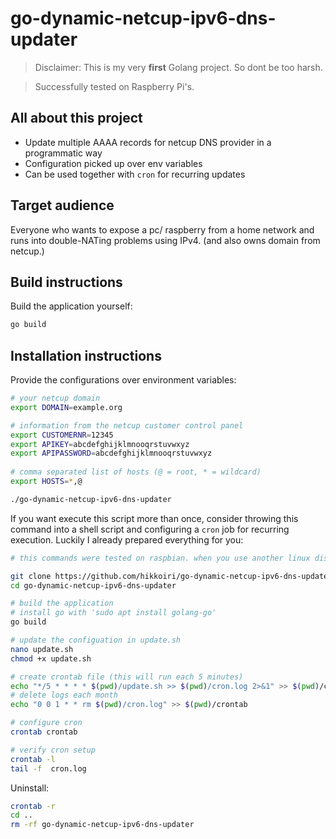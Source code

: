 # go-dynamic-netcup-ipv6-dns-updater

> Disclaimer: This is my very **first** Golang project. So dont be too harsh.

> Successfully tested on Raspberry Pi's.

## All about this project
- Update multiple AAAA records for netcup DNS provider in a programmatic way
- Configuration picked up over env variables
- Can be used together with `cron` for recurring updates

## Target audience

Everyone who wants to expose a pc/ raspberry from a home network and runs into double-NATing problems using IPv4. (and also owns domain from netcup.)

## Build instructions

Build the application yourself:

```bash
go build
```  

## Installation instructions
 
 Provide the configurations over environment variables:
 
```bash
# your netcup domain
export DOMAIN=example.org 

# information from the netcup customer control panel
export CUSTOMERNR=12345  
export APIKEY=abcdefghijklmnooqrstuvwxyz 
export APIPASSWORD=abcdefghijklmnooqrstuvwxyz
 
# comma separated list of hosts (@ = root, * = wildcard)
export HOSTS=*,@ 

./go-dynamic-netcup-ipv6-dns-updater
```

If you want execute this script more than once, consider throwing this command into a shell script and configuring a `cron`
job for recurring execution. Luckily I already prepared everything for you:

````bash
# this commands were tested on raspbian. when you use another linux distribution, the commands may vary

git clone https://github.com/hikkoiri/go-dynamic-netcup-ipv6-dns-updater.git
cd go-dynamic-netcup-ipv6-dns-updater

# build the application
# install go with 'sudo apt install golang-go'
go build

# update the configuation in update.sh
nano update.sh
chmod +x update.sh

# create crontab file (this will run each 5 minutes)
echo "*/5 * * * * $(pwd)/update.sh >> $(pwd)/cron.log 2>&1" >> $(pwd)/crontab
# delete logs each month
echo "0 0 1 * * rm $(pwd)/cron.log" >> $(pwd)/crontab

# configure cron
crontab crontab

# verify cron setup
crontab -l 
tail -f  cron.log
````

Uninstall:

```bash
crontab -r
cd ..
rm -rf go-dynamic-netcup-ipv6-dns-updater
```
